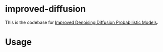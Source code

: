 # improved-diffusion

This is the codebase for [Improved Denoising Diffusion Probabilistic Models](https://arxiv.org/abs/2102.09672).

# Usage

